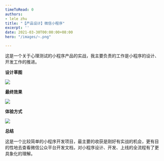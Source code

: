 ```yaml
---
timeToRead: 0
authors:
- lele zhu
title: "【产品设计】微信小程序"
excerpt: ''
date: 2021-03-30T00:00:00+08:00
hero: "/images/~.png"

---
```

这是一个关于心理测试的小程序产品的实战，我主要负责的工作是小程序的设计、开发工作的推进。

**设计草图**

![](/images/dingtalk_20210516221155.jpg)

**最终效果**

![](/images/\~.png)

**体验方式**

![](/images/code1-0mjp6v.jpg)

**总结**

这是一个比较简单的小程序开发项目，最主要的收获是刚好有实战的机会，更有目的性地去查看微信公众平台开发文档，对小程序设计、开发、上线的全流程有了更具象化的理解。